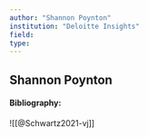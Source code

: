 ```yaml
---
author: "Shannon Poynton"
institution: "Deloitte Insights"
field:
type:
---
```


## Shannon Poynton
#### Bibliography:

![[@Schwartz2021-vj]]